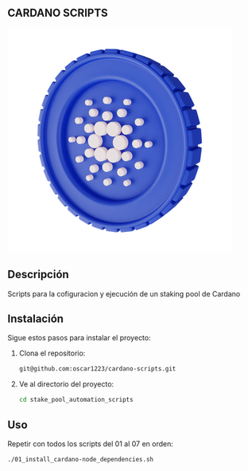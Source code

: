 ## CARDANO SCRIPTS

![Logo del Proyecto](ada.png)

## Descripción

Scripts para la cofiguracion y ejecución de un staking pool de Cardano

## Instalación

Sigue estos pasos para instalar el proyecto:

1. Clona el repositorio:
    ```sh
    git@github.com:oscar1223/cardano-scripts.git
    ```

2. Ve al directorio del proyecto:
    ```sh
    cd stake_pool_automation_scripts
    ```

## Uso

Repetir con todos los scripts del 01 al 07 en orden:

```sh
./01_install_cardano-node_dependencies.sh
```
